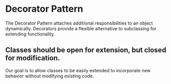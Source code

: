 # Decorator Pattern

The Decorator Pattern attaches additional responsibilities to an object dynamically. 
Decorators provide a flexible alternative to subclassing for extending functionality.

## Classes should be open for extension, but closed for modification.
Our goal is to allow classes to be easily extended to incorporate new behavior without 
modifying existing code.
